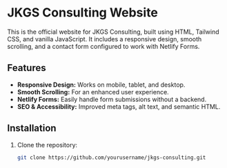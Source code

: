 # JKGS Consulting Website

This is the official website for JKGS Consulting, built using HTML, Tailwind CSS, and vanilla JavaScript. It includes a responsive design, smooth scrolling, and a contact form configured to work with Netlify Forms.

## Features

- **Responsive Design:** Works on mobile, tablet, and desktop.
- **Smooth Scrolling:** For an enhanced user experience.
- **Netlify Forms:** Easily handle form submissions without a backend.
- **SEO & Accessibility:** Improved meta tags, alt text, and semantic HTML.

## Installation

1. Clone the repository:
   ```bash
   git clone https://github.com/yourusername/jkgs-consulting.git